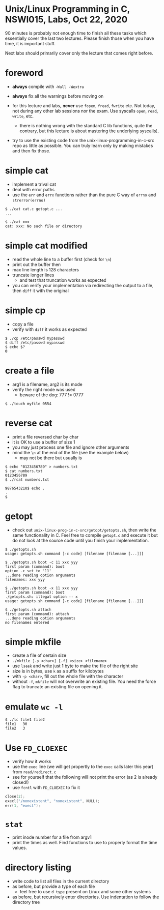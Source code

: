 # Unix/Linux Programming in C, NSWI015, Labs, Oct 22, 2020

90 minutes is probably not enough time to finish all these tasks which
essentially cover the last two lectures.  Please finish those when you have
time, it is important stuff.

Next labs should primarily cover only the lecture that comes right before.

# foreword
- **always** compile with `-Wall -Wextra`

- **always** fix all the warnings before moving on

- for this lecture and labs, **never** use `fopen`, `fread`, `fwrite` etc.  Not
  today, not during any other lab sessions nor the exam.  Use syscalls `open`,
  `read`, `write`, etc.
	- there is nothing wrong with the standard C lib functions, quite the
	  contrary, but this lecture is about mastering the underlying
	  syscalls).

- try to use the existing code from the unix-linux-programming-in-c-src repo as
  little as possible.  You can truly learn only by making mistakes and then fix
  those.

# simple cat
- implement a trival cat
- deal with error paths
- use the `err` and `errx` functions rather than the pure C way of `errno` and
  `strerror(errno)`

```
$ ./cat cat.c getopt.c ...
...

$ ./cat xxx
cat: xxx: No such file or directory
```

# simple cat modified
- read the whole line to a buffer first (check for `\n`)
- print out the buffer then
- max line length is 128 characters
- truncate longer lines
	- and test that truncation works as expected
- you can verify your implementation via redirecting the output to a file, then
  `diff` it with the original

# simple cp
- copy a file
- verify with `diff` it works as expected

```
$ ./cp /etc/passwd mypasswd
$ diff /etc/passwd mypasswd
$ echo $?
0
```

# create a file
- arg1 is a filename, arg2 is its mode
- verify the right mode was used
	- beware of the dog: 777 != 0777

```
$ ./touch myfile 0554
```

# reverse cat
- print a file reversed char by char
- it is OK to use a buffer of size 1
- you may just process one file and ignore other arguments
- mind the `\n` at the end of the file (see the example below)
	- may not be there but usually is

```
$ echo "0123456789" > numbers.txt
$ cat numbers.txt
0123456789
$ ./rcat numbers.txt

9876543210$ echo .
.
$
```

# getopt
- check out `unix-linux-prog-in-c-src/getopt/getopts.sh`, then write the same
  functionality in C.  Feel free to compile `getopt.c` and execute it but do not
  look at the source code until you finish your implementation.

```
$ ./getopts.sh
usage: getopts.sh command [-c code] [filename [filename [...]]]

$ ./getopts.sh boot -c 11 xxx yyy
first param (command): boot
option -c set to '11'
...done reading option arguments
filenames: xxx yyy

$ ./getopts.sh boot -x 11 xxx yyy
first param (command): boot
./getopts.sh: illegal option -- x
usage: getopts.sh command [-c code] [filename [filename [...]]]

$ ./getopts.sh attach
first param (command): attach
...done reading option arguments
no filenames entered
```

# simple mkfile
- create a file of certain size
- `./mkfile [-p <char>] [-f] <size> <filename>`
- use `lseek` and write just 1 byte to make the file of the right site
- size is in bytes, use `k` as a suffix for kilobytes
- with `-p <char>`, fill out the whole file with the character
- without `-f`, `mkfile` will not overwrite an existing file.  You need the
  force flag to truncate an existing file on opening it.

# emulate `wc -l`

```
$ ./lc file1 file2
file1	30
file2	3
```

# Use `FD_CLOEXEC`
- verify how it works
- use the `exec` line (we will get propertly to the `exec` calls later this
  year) from `read/redirect.c`
- see for yourself that the following will not print the error (as 2 is already
  closed!)
- use `fcntl` with `FD_CLOEXEC` to fix it

```C
close(2);
execl("/nonexistent", "nonexistent", NULL);
err(1, "execl");
```

# `stat`
- print inode number for a file from argv1
- print the times as well.  Find functions to use to properly format the time
  values.

# directory listing
- write code to list all files in the current directory
- as before, but provide a type of each file
	- feel free to use `d_type` present on Linux and some other systems
- as before, but recursively enter directories.  Use indentation to follow the
  directory tree
